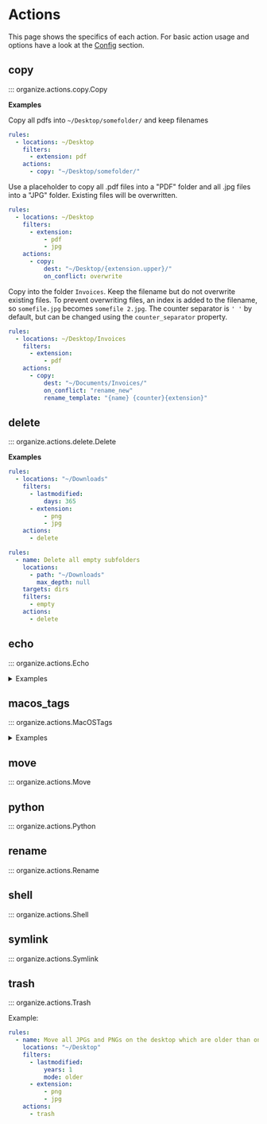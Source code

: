 # Actions

This page shows the specifics of each action. For basic action usage and options have a
look at the [Config](01-config.md) section.

## copy

::: organize.actions.copy.Copy

**Examples**

Copy all pdfs into `~/Desktop/somefolder/` and keep filenames

```yaml
rules:
  - locations: ~/Desktop
    filters:
      - extension: pdf
    actions:
      - copy: "~/Desktop/somefolder/"
```

Use a placeholder to copy all .pdf files into a "PDF" folder and all .jpg files into a "JPG" folder. Existing files will be overwritten.

```yaml
rules:
  - locations: ~/Desktop
    filters:
      - extension:
          - pdf
          - jpg
    actions:
      - copy:
          dest: "~/Desktop/{extension.upper}/"
          on_conflict: overwrite
```

Copy into the folder `Invoices`. Keep the filename but do not overwrite existing files.
To prevent overwriting files, an index is added to the filename, so `somefile.jpg` becomes `somefile 2.jpg`.
The counter separator is `' '` by default, but can be changed using the `counter_separator` property.

```yaml
rules:
  - locations: ~/Desktop/Invoices
    filters:
      - extension:
          - pdf
    actions:
      - copy:
          dest: "~/Documents/Invoices/"
          on_conflict: "rename_new"
          rename_template: "{name} {counter}{extension}"
```

## delete

::: organize.actions.delete.Delete

**Examples**

```yaml
rules:
  - locations: "~/Downloads"
    filters:
      - lastmodified:
          days: 365
      - extension:
          - png
          - jpg
    actions:
      - delete
```

```yaml
rules:
  - name: Delete all empty subfolders
    locations:
      - path: "~/Downloads"
        max_depth: null
    targets: dirs
    filters:
      - empty
    actions:
      - delete
```

## echo

::: organize.actions.Echo

<details><summary>Examples</summary>

```yaml
rules:
  - name: "Find files older than a year"
    locations: ~/Desktop
    filters:
      - lastmodified:
          days: 365
    actions:
      - echo: "Found old file"
```

Prints "Hello World!" and filepath for each file on the desktop:

```yaml
:caption: config.yaml

rules:
  - locations:
      - ~/Desktop
    actions:
      - echo: "Hello World! {path}"
```

This will print something like `Found a PNG: "test.png"` for each file on your desktop

```yaml
:caption: config.yaml

rules:
  - locations:
      - ~/Desktop
    filters:
      - Extension
    actions:
      - echo: 'Found a {extension.upper}: "{path.name}"'
```

Show the `{basedir}` and `{path}` of all files in '~/Downloads', '~/Desktop' and their subfolders:

```yaml
:caption: config.yaml

rules:
  - locations:
      - ~/Desktop
      - ~/Downloads
    subfolders: true
    actions:
      - echo: "Basedir: {basedir}"
      - echo: "Path:    {path}"
```

</details>

## macos_tags

::: organize.actions.MacOSTags

<details>
<summary>Examples</summary>

```yaml
rules:
  - name: "add a single tag"
    locations: "~/Documents/Invoices"
    filters:
      - name:
          startswith: "Invoice"
      - extension: pdf
    actions:
      - macos_tags: Invoice
```

Adding multiple tags ("Invoice" and "Important")

```yaml
rules:
  - locations: "~/Documents/Invoices"
    filters:
      - name:
          startswith: "Invoice"
      - extension: pdf
    actions:
      - macos_tags:
          - Important
          - Invoice
```

Specify tag colors

```yaml
rules:
  - locations: "~/Documents/Invoices"
    filters:
      - name:
          startswith: "Invoice"
      - extension: pdf
    actions:
      - macos_tags:
          - Important (green)
          - Invoice (purple)
```

Add a templated tag with color

```yaml
rules:
  - locations: "~/Documents/Invoices"
    filters:
      - created
    actions:
      - macos_tags:
          - Year-{created.year} (red)
```

</details>

## move

::: organize.actions.Move

## python

::: organize.actions.Python

## rename

::: organize.actions.Rename

## shell

::: organize.actions.Shell

## symlink

::: organize.actions.Symlink

## trash

::: organize.actions.Trash

Example:

```yaml
rules:
  - name: Move all JPGs and PNGs on the desktop which are older than one year into the trash
    locations: "~/Desktop"
    filters:
      - lastmodified:
          years: 1
          mode: older
      - extension:
          - png
          - jpg
    actions:
      - trash
```
